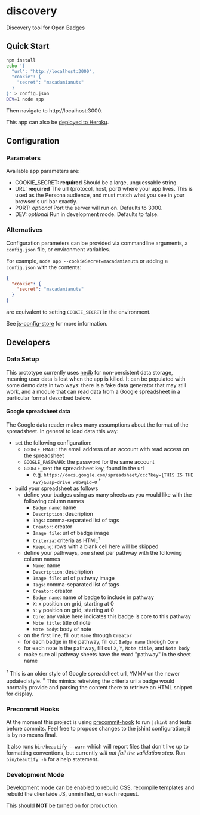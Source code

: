 discovery
=========

Discovery tool for Open Badges

## Quick Start

```bash
npm install
echo '{  
  "url": "http://localhost:3000",
  "cookie": {
    "secret": "macadamianuts"
  }
}' > config.json
DEV=1 node app
```

Then navigate to http://localhost:3000.

This app can also be [deployed to Heroku](https://devcenter.heroku.com/articles/getting-started-with-nodejs#deploy-your-application-to-heroku).

## Configuration

### Parameters

Available app parameters are:

* COOKIE_SECRET: **required** Should be a large, unguessable string.
* URL: **required** The url (protocol, host, port) where your app lives. This is used as the Persona audience, and must match what you see in your browser's url bar exactly.
* PORT: *optional* Port the server will run on. Defaults to 3000.
* DEV: *optional* Run in development mode. Defaults to false.

### Alternatives

Configuration parameters can be provided via commandline arguments, a `config.json` file, or environment variables.

For example, ```node app --cookieSecret=macadamianuts``` or adding a `config.json` with the contents:

```json
{
  "cookie": {
    "secret": "macadamianuts"
  }
}
```

are equivalent to setting `COOKIE_SECRET` in the environment.

See [js-config-store](https://github.com/andrewhayward/js-config-store#config-store) for more information.

## Developers

### Data Setup

This prototype currently uses [nedb] for non-persistent data storage, meaning user data is lost when the app is killed.
It can be populated with some demo data in two ways: there is a fake data generator that may still work, and a module
that can read data from a Google spreadsheet in a particular format described below.

[nedb]: https://github.com/louischatriot/nedb

#### Google spreadsheet data

The Google data reader makes many assumptions about the format of the spreadsheet. In general to load data this way:

* set the following configuration:
    * `GOOGLE_EMAIL`: the email address of an account with read access on the spreadsheet
    * `GOOGLE_PASSWARD`: the password for the same account
    * `GOOGLE_KEY`: the spreadsheet key, found in the url
        * e.g. `https://docs.google.com/spreadsheet/ccc?key={THIS IS THE KEY}&usp=drive_web#gid=0` <sup>†</sup>
* build your spreadsheet as follows
    * define your badges using as many sheets as you would like with the following column names
        * `Badge name`: name
        * `Description`: description
        * `Tags`: comma-separated list of tags
        * `Creator`: creator
        * `Image file`: url of badge image
        * `Criteria`: criteria as HTML<sup>‡</sup>
        * `Keeping`: rows with a blank cell here will be skipped
    * define your pathways, one sheet per pathway with the following column names
        * `Name`: name
        * `Description`: description
        * `Image file`: url of pathway image
        * `Tags`: comma-separated list of tags
        * `Creator`: creator
        * `Badge name`: name of badge to include in pathway
        * `X`: x position on grid, starting at 0
        * `Y`: y position on grid, starting at 0
        * `Core`: any value here indicates this badge is core to this pathway
        * `Note title`: title of note
        * `Note body`: body of note
    * on the first line, fill out `Name` through `Creator`
    * for each badge in the pathway, fill out `Badge name` through `Core`
    * for each note in the pathway, fill out `X`, `Y`, `Note title`, and `Note body`
    * make sure all pathway sheets have the word "pathway" in the sheet name

<sup>†</sup> This is an older style of Google spreadsheet url, YMMV on the newer updated style.
<sup>‡</sup> This mimics retreiving the criteria url a badge would normally provide and parsing the content there to retrieve an HTML snippet for display.

### Precommit Hooks

At the moment this project is using [precommit-hook](https://github.com/nlf/precommit-hook) to run `jshint` and tests
before commits. Feel free to propose changes to the jshint configuration; it is by no means final.

It also runs `bin/beautify --warn` which will report files that don't live up to formatting conventions, but currently
*will not fail the validation step.* Run `bin/beautify -h` for a help statement.

### Development Mode

Development mode can be enabled to rebuild CSS, recompile templates and rebuild the clientside JS, unminified, on each
request. 

This should **NOT** be turned on for production.


